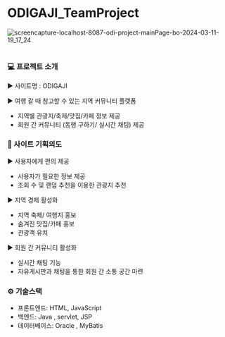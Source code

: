 # ODIGAJI_TeamProject

![screencapture-localhost-8087-odi-project-mainPage-bo-2024-03-11-19_17_24](https://github.com/ES1230/TheNorthFace-_html/assets/153258776/14790552-ec45-4f6f-996b-0136f30704c9)
#

### 💻 프로젝트 소개

▶ 사이트명 : ODIGAJI

▶ 여행 갈 때 참고할 수 있는 지역 커뮤니티 플랫폼
- 지역별 관광지/축제/맛집/카페 정보 제공
- 회원 간 커뮤니티 (동행 구하기/ 실시간 채팅) 제공


### 📕 사이트 기획의도

▶ 사용자에게 편의 제공
  - 사용자가 필요한 정보 제공
  - 조회 수 및 랜덤 추천을 이용한 관광지 추천
    
▶ 지역 경제 활성화
  - 지역 축제/ 여행지 홍보
  - 숨겨진 맛집/카페 홍보
  - 관광객 유치
    
▶ 회원 간 커뮤니티 활성화
  - 실시간 채팅 기능
  - 자유게시판과 채팅을 통한 회원 간 소통 공간 마련
    
 ### ⚙  기술스택
 - 프론트엔드: HTML, JavaScript
 - 백엔드: Java , servlet, JSP
 - 데이터베이스: Oracle , MyBatis
